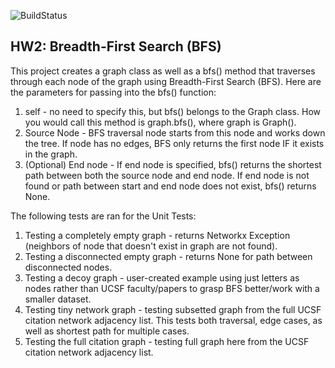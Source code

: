 ![BuildStatus](https://github.com/ashvinravi/HW2-BFS/actions/workflows/test.yml/badge.svg?event=push)

## HW2: Breadth-First Search (BFS) 

This project creates a graph class as well as a bfs() method that traverses through each node of the graph using Breadth-First Search (BFS). Here are the parameters for passing into the bfs() function: 
   1. self - no need to specify this, but bfs() belongs to the Graph class. How you would call this method is graph.bfs(), where graph is Graph(). 
   2. Source Node - BFS traversal node starts from this node and works down the tree. If node has no edges, BFS only returns the first node IF it exists in the graph. 
   3. (Optional) End node - If end node is specified, bfs() returns the shortest path between both the source node and end node. If end node is not found or path between start and end node does not exist, bfs() returns None. 
     
The following tests are ran for the Unit Tests: 
   1. Testing a completely empty graph - returns Networkx Exception (neighbors of node that doesn't exist in graph are not found). 
   2. Testing a disconnected empty graph - returns None for path between disconnected nodes. 
   3. Testing a decoy graph - user-created example using just letters as nodes rather than UCSF faculty/papers to grasp BFS better/work with a smaller dataset.
   4. Testing tiny network graph - testing subsetted graph from the full UCSF citation network adjacency list. This tests both traversal, edge cases, as well as shortest path for multiple cases. 
   5. Testing the full citation graph - testing full graph here from the UCSF citation network adjacency list. 
